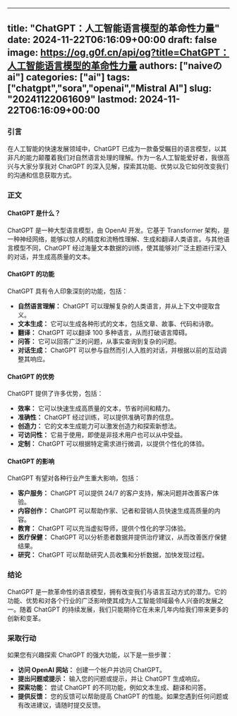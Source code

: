 
---
title: "ChatGPT：人工智能语言模型的革命性力量"
date: 2024-11-22T06:16:09+00:00
draft: false
image: https://og.g0f.cn/api/og?title=ChatGPT：人工智能语言模型的革命性力量
authors: ["naiveのai"]
categories: ["ai"]
tags: ["chatgpt","sora","openai","Mistral AI"]
slug: "20241122061609"
lastmod: 2024-11-22T06:16:09+00:00
---
### 引言

在人工智能的快速发展领域中，ChatGPT 已成为一款备受瞩目的语言模型，以其非凡的能力颠覆着我们对自然语言处理的理解。作为一名人工智能爱好者，我很高兴与大家分享我对 ChatGPT 的深入见解，探索其功能、优势以及它如何改变我们的沟通和信息获取方式。

### 正文

#### ChatGPT 是什么？

ChatGPT 是一种大型语言模型，由 OpenAI 开发。它基于 Transformer 架构，是一种神经网络，能够以惊人的精度和流畅性理解、生成和翻译人类语言。与其他语言模型不同，ChatGPT 经过海量文本数据的训练，使其能够对广泛主题进行深入的对话，并生成高质量的文本。

#### ChatGPT 的功能

ChatGPT 具有令人印象深刻的功能，包括：

- **自然语言理解：** ChatGPT 可以理解复杂的人类语言，并从上下文中提取含义。
- **文本生成：** 它可以生成各种形式的文本，包括文章、故事、代码和诗歌。
- **翻译：** ChatGPT 可以翻译 100 多种语言，从而打破语言障碍。
- **问答：** 它可以回答广泛的问题，从事实查询到复杂的问题。
- **对话生成：** ChatGPT 可以参与自然而引人入胜的对话，并根据以前的互动调整其响应。

#### ChatGPT 的优势

ChatGPT 提供了许多优势，包括：

- **效率：** 它可以快速生成高质量的文本，节省时间和精力。
- **准确性：** ChatGPT 经过训练，可以提供准确可靠的信息。
- **创造力：** 它的文本生成能力可以激发创造力和探索新想法。
- **可访问性：** 它易于使用，即使是非技术用户也可以从中受益。
- **定制：** ChatGPT 可以根据特定需求进行微调，以提供个性化的体验。

#### ChatGPT 的影响

ChatGPT 有望对各种行业产生重大影响，包括：

- **客户服务：** ChatGPT 可以提供 24/7 的客户支持，解决问题并改善客户体验。
- **内容创作：** ChatGPT 可以帮助作家、记者和营销人员快速生成高质量的内容。
- **教育：** ChatGPT 可以充当虚拟导师，提供个性化的学习体验。
- **医疗保健：** ChatGPT 可以分析患者数据并提供治疗建议，从而改善医疗保健结果。
- **研究：** ChatGPT 可以帮助研究人员收集和分析数据，加快发现过程。

### 结论

ChatGPT 是一款革命性的语言模型，拥有改变我们与语言互动方式的潜力。它的功能、优势和对各个行业的广泛影响使其成为人工智能领域最令人兴奋的发展之一。随着 ChatGPT 的持续发展，我们只能期待它在未来几年内给我们带来更多的创新和变革。

### 采取行动

如果您有兴趣探索 ChatGPT 的强大功能，以下是一些步骤：

- **访问 OpenAI 网站：** 创建一个帐户并访问 ChatGPT。
- **提出问题或提示：** 输入您的问题或提示，并让 ChatGPT 生成响应。
- **探索功能：** 尝试 ChatGPT 的不同功能，例如文本生成、翻译和问答。
- **提供反馈：** 您的反馈可以帮助提高 ChatGPT 的性能。如果您遇到任何问题或有改进建议，请随时提交反馈。
